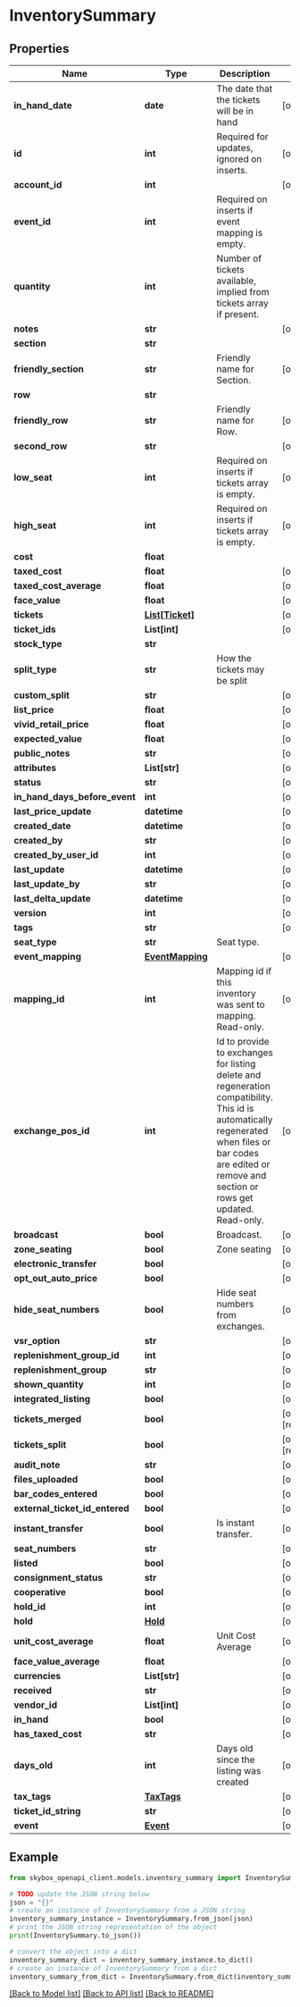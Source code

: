 # InventorySummary


## Properties

Name | Type | Description | Notes
------------ | ------------- | ------------- | -------------
**in_hand_date** | **date** | The  date that the tickets will be in hand | [optional] 
**id** | **int** | Required for updates, ignored on inserts. | [optional] 
**account_id** | **int** |  | [optional] 
**event_id** | **int** | Required on inserts if event mapping is empty. | 
**quantity** | **int** | Number of tickets available, implied from tickets array if present. | 
**notes** | **str** |  | [optional] 
**section** | **str** |  | 
**friendly_section** | **str** | Friendly name for Section. | [optional] 
**row** | **str** |  | 
**friendly_row** | **str** | Friendly name for Row. | [optional] 
**second_row** | **str** |  | [optional] 
**low_seat** | **int** | Required on inserts if tickets array is empty. | [optional] 
**high_seat** | **int** | Required on inserts if tickets array is empty. | [optional] 
**cost** | **float** |  | 
**taxed_cost** | **float** |  | [optional] 
**taxed_cost_average** | **float** |  | [optional] 
**face_value** | **float** |  | [optional] 
**tickets** | [**List[Ticket]**](Ticket.md) |  | [optional] 
**ticket_ids** | **List[int]** |  | [optional] 
**stock_type** | **str** |  | 
**split_type** | **str** | How the tickets may be split | 
**custom_split** | **str** |  | [optional] 
**list_price** | **float** |  | [optional] 
**vivid_retail_price** | **float** |  | [optional] 
**expected_value** | **float** |  | [optional] 
**public_notes** | **str** |  | [optional] 
**attributes** | **List[str]** |  | [optional] 
**status** | **str** |  | [optional] 
**in_hand_days_before_event** | **int** |  | [optional] 
**last_price_update** | **datetime** |  | [optional] 
**created_date** | **datetime** |  | [optional] 
**created_by** | **str** |  | [optional] 
**created_by_user_id** | **int** |  | [optional] 
**last_update** | **datetime** |  | [optional] 
**last_update_by** | **str** |  | [optional] 
**last_delta_update** | **datetime** |  | [optional] 
**version** | **int** |  | [optional] 
**tags** | **str** |  | [optional] 
**seat_type** | **str** | Seat type. | 
**event_mapping** | [**EventMapping**](EventMapping.md) |  | [optional] 
**mapping_id** | **int** | Mapping id if this inventory was sent to mapping. Read-only. | [optional] 
**exchange_pos_id** | **int** | Id to provide to exchanges for listing delete and regeneration compatibility. This id is automatically regenerated when files or bar codes are edited or remove and section or rows get updated. Read-only. | [optional] 
**broadcast** | **bool** | Broadcast. | [optional] 
**zone_seating** | **bool** | Zone seating | [optional] 
**electronic_transfer** | **bool** |  | [optional] 
**opt_out_auto_price** | **bool** |  | [optional] 
**hide_seat_numbers** | **bool** | Hide seat numbers from exchanges. | [optional] 
**vsr_option** | **str** |  | [optional] 
**replenishment_group_id** | **int** |  | [optional] 
**replenishment_group** | **str** |  | [optional] 
**shown_quantity** | **int** |  | [optional] 
**integrated_listing** | **bool** |  | [optional] 
**tickets_merged** | **bool** |  | [optional] [readonly] 
**tickets_split** | **bool** |  | [optional] [readonly] 
**audit_note** | **str** |  | [optional] 
**files_uploaded** | **bool** |  | [optional] 
**bar_codes_entered** | **bool** |  | [optional] 
**external_ticket_id_entered** | **bool** |  | [optional] 
**instant_transfer** | **bool** | Is instant transfer. | [optional] 
**seat_numbers** | **str** |  | [optional] 
**listed** | **bool** |  | [optional] 
**consignment_status** | **str** |  | [optional] 
**cooperative** | **bool** |  | [optional] 
**hold_id** | **int** |  | [optional] 
**hold** | [**Hold**](Hold.md) |  | [optional] 
**unit_cost_average** | **float** | Unit Cost Average | [optional] 
**face_value_average** | **float** |  | [optional] 
**currencies** | **List[str]** |  | [optional] 
**received** | **str** |  | [optional] 
**vendor_id** | **List[int]** |  | [optional] 
**in_hand** | **bool** |  | [optional] 
**has_taxed_cost** | **str** |  | [optional] 
**days_old** | **int** | Days old since the listing was created | [optional] 
**tax_tags** | [**TaxTags**](TaxTags.md) |  | [optional] 
**ticket_id_string** | **str** |  | [optional] 
**event** | [**Event**](Event.md) |  | [optional] 

## Example

```python
from skybox_openapi_client.models.inventory_summary import InventorySummary

# TODO update the JSON string below
json = "{}"
# create an instance of InventorySummary from a JSON string
inventory_summary_instance = InventorySummary.from_json(json)
# print the JSON string representation of the object
print(InventorySummary.to_json())

# convert the object into a dict
inventory_summary_dict = inventory_summary_instance.to_dict()
# create an instance of InventorySummary from a dict
inventory_summary_from_dict = InventorySummary.from_dict(inventory_summary_dict)
```
[[Back to Model list]](../README.md#documentation-for-models) [[Back to API list]](../README.md#documentation-for-api-endpoints) [[Back to README]](../README.md)


